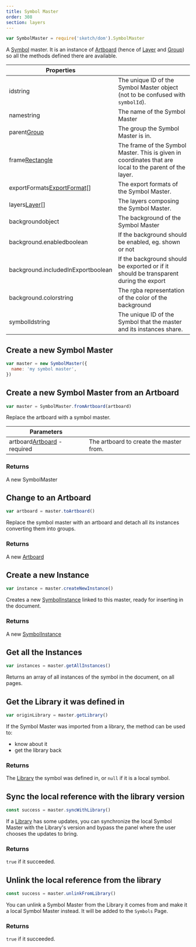 ```yaml
---
title: Symbol Master
order: 308
section: layers
---
```


```javascript
var SymbolMaster = require('sketch/dom').SymbolMaster
```

A [Symbol](https://www.sketchapp.com/docs/symbols/) master. It is an instance of [Artboard](#artboard) (hence of [Layer](#layer) and [Group](#group)) so all the methods defined there are available.

| Properties                                                                  |                                                                                                         |
| --------------------------------------------------------------------------- | ------------------------------------------------------------------------------------------------------- |
| id<span class="arg-type">string</span>                                      | The unique ID of the Symbol Master object (not to be confused with `symbolId`).                         |
| name<span class="arg-type">string</span>                                    | The name of the Symbol Master                                                                           |
| parent<span class="arg-type">[Group](#group)</span>                         | The group the Symbol Master is in.                                                                      |
| frame<span class="arg-type">[Rectangle](#rectangle)</span>                  | The frame of the Symbol Master. This is given in coordinates that are local to the parent of the layer. |
| exportFormats<span class="arg-type">[ExportFormat](#export-format)[]</span> | The export formats of the Symbol Master.                                                                |
| layers<span class="arg-type">[Layer](#layer)[]</span>                       | The layers composing the Symbol Master.                                                                 |
| background<span class="arg-type">object</span>                              | The background of the Symbol Master                                                                     |
| background.enabled<span class="arg-type">boolean</span>                     | If the background should be enabled, eg. shown or not                                                   |
| background.includedInExport<span class="arg-type">boolean</span>            | If the background should be exported or if it should be transparent during the export                   |
| background.color<span class="arg-type">string</span>                        | The rgba representation of the color of the background                                                  |
| symbolId<span class="arg-type">string</span>                                | The unique ID of the Symbol that the master and its instances share.                                    |

## Create a new Symbol Master

```javascript
var master = new SymbolMaster({
  name: 'my symbol master',
})
```

## Create a new Symbol Master from an Artboard

```javascript
var master = SymbolMaster.fromArtboard(artboard)
```

Replace the artboard with a symbol master.

| Parameters                                                             |                                         |
| ---------------------------------------------------------------------- | --------------------------------------- |
| artboard<span class="arg-type">[Artboard](#artboard) - required</span> | The artboard to create the master from. |

### Returns

A new SymbolMaster

## Change to an Artboard

```javascript
var artboard = master.toArtboard()
```

Replace the symbol master with an artboard and detach all its instances converting them into groups.

### Returns

A new [Artboard](#artboard)

## Create a new Instance

```javascript
var instance = master.createNewInstance()
```

Creates a new [SymbolInstance](#symbol-instance) linked to this master, ready for inserting in the document.

### Returns

A new [SymbolInstance](#symbol-instance)

## Get all the Instances

```javascript
var instances = master.getAllInstances()
```

Returns an array of all instances of the symbol in the document, on all pages.

## Get the Library it was defined in

```javascript
var originLibrary = master.getLibrary()
```

If the Symbol Master was imported from a library, the method can be used to:

- know about it
- get the library back

### Returns

The [Library](#library) the symbol was defined in, or `null` if it is a local symbol.

## Sync the local reference with the library version

```javascript
const success = master.syncWithLibrary()
```

If a [Library](#library) has some updates, you can synchronize the local Symbol Master with the Library's version and bypass the panel where the user chooses the updates to bring.

### Returns

`true` if it succeeded.

## Unlink the local reference from the library

```javascript
const success = master.unlinkFromLibrary()
```

You can unlink a Symbol Master from the Library it comes from and make it a local Symbol Master instead. It will be added to the `Symbols` Page.

### Returns

`true` if it succeeded.
